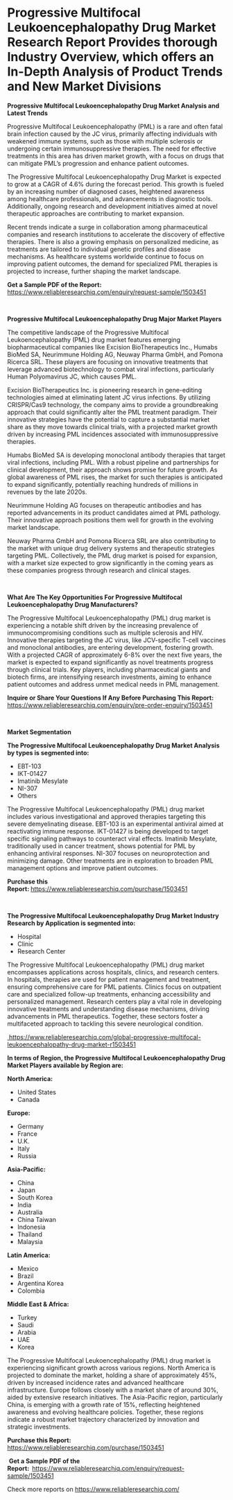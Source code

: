 <p><h1>Progressive Multifocal Leukoencephalopathy Drug Market Research Report Provides thorough Industry Overview, which offers an In-Depth Analysis of Product Trends and New Market Divisions</h1></p><p><strong>Progressive Multifocal Leukoencephalopathy Drug Market Analysis and Latest Trends</strong></p>
<p><p>Progressive Multifocal Leukoencephalopathy (PML) is a rare and often fatal brain infection caused by the JC virus, primarily affecting individuals with weakened immune systems, such as those with multiple sclerosis or undergoing certain immunosuppressive therapies. The need for effective treatments in this area has driven market growth, with a focus on drugs that can mitigate PML’s progression and enhance patient outcomes.</p><p>The Progressive Multifocal Leukoencephalopathy Drug Market is expected to grow at a CAGR of 4.6% during the forecast period. This growth is fueled by an increasing number of diagnosed cases, heightened awareness among healthcare professionals, and advancements in diagnostic tools. Additionally, ongoing research and development initiatives aimed at novel therapeutic approaches are contributing to market expansion. </p><p>Recent trends indicate a surge in collaboration among pharmaceutical companies and research institutions to accelerate the discovery of effective therapies. There is also a growing emphasis on personalized medicine, as treatments are tailored to individual genetic profiles and disease mechanisms. As healthcare systems worldwide continue to focus on improving patient outcomes, the demand for specialized PML therapies is projected to increase, further shaping the market landscape.</p></p>
<p><strong>Get a Sample PDF of the Report:&nbsp;</strong> <a href="https://www.reliableresearchiq.com/enquiry/request-sample/1503451?utm_campaign=3279&utm_medium=2&utm_source=Github&utm_content=ia&utm_term=23032025&utm_id=progressive-multifocal-leukoencephalopathy-drug">https://www.reliableresearchiq.com/enquiry/request-sample/1503451</a></p>
<p>&nbsp;</p>
<p><strong>Progressive Multifocal Leukoencephalopathy Drug Major Market Players</strong></p>
<p><p>The competitive landscape of the Progressive Multifocal Leukoencephalopathy (PML) drug market features emerging biopharmaceutical companies like Excision BioTherapeutics Inc., Humabs BioMed SA, Neurimmune Holding AG, Neuway Pharma GmbH, and Pomona Ricerca SRL. These players are focusing on innovative treatments that leverage advanced biotechnology to combat viral infections, particularly Human Polyomavirus JC, which causes PML.</p><p>Excision BioTherapeutics Inc. is pioneering research in gene-editing technologies aimed at eliminating latent JC virus infections. By utilizing CRISPR/Cas9 technology, the company aims to provide a groundbreaking approach that could significantly alter the PML treatment paradigm. Their innovative strategies have the potential to capture a substantial market share as they move towards clinical trials, with a projected market growth driven by increasing PML incidences associated with immunosuppressive therapies.</p><p>Humabs BioMed SA is developing monoclonal antibody therapies that target viral infections, including PML. With a robust pipeline and partnerships for clinical development, their approach shows promise for future growth. As global awareness of PML rises, the market for such therapies is anticipated to expand significantly, potentially reaching hundreds of millions in revenues by the late 2020s.</p><p>Neurimmune Holding AG focuses on therapeutic antibodies and has reported advancements in its product candidates aimed at PML pathology. Their innovative approach positions them well for growth in the evolving market landscape.</p><p>Neuway Pharma GmbH and Pomona Ricerca SRL are also contributing to the market with unique drug delivery systems and therapeutic strategies targeting PML. Collectively, the PML drug market is poised for expansion, with a market size expected to grow significantly in the coming years as these companies progress through research and clinical stages.</p></p>
<p>&nbsp;</p>
<p><strong>What Are The Key Opportunities For Progressive Multifocal Leukoencephalopathy Drug Manufacturers?</strong></p>
<p><p>The Progressive Multifocal Leukoencephalopathy (PML) drug market is experiencing a notable shift driven by the increasing prevalence of immunocompromising conditions such as multiple sclerosis and HIV. Innovative therapies targeting the JC virus, like JCV-specific T-cell vaccines and monoclonal antibodies, are entering development, fostering growth. With a projected CAGR of approximately 6-8% over the next five years, the market is expected to expand significantly as novel treatments progress through clinical trials. Key players, including pharmaceutical giants and biotech firms, are intensifying research investments, aiming to enhance patient outcomes and address unmet medical needs in PML management.</p></p>
<p><strong>Inquire or Share Your Questions If Any Before Purchasing This Report:</strong> <a href="https://www.reliableresearchiq.com/enquiry/pre-order-enquiry/1503451?utm_campaign=3279&utm_medium=2&utm_source=Github&utm_content=ia&utm_term=23032025&utm_id=progressive-multifocal-leukoencephalopathy-drug">https://www.reliableresearchiq.com/enquiry/pre-order-enquiry/1503451</a></p>
<p>&nbsp;</p>
<p><strong>Market Segmentation</strong></p>
<p><strong>The Progressive Multifocal Leukoencephalopathy Drug Market Analysis by types is segmented into:</strong></p>
<p><ul><li>EBT-103</li><li>IKT-01427</li><li>Imatinib Mesylate</li><li>NI-307</li><li>Others</li></ul></p>
<p><p>The Progressive Multifocal Leukoencephalopathy (PML) drug market includes various investigational and approved therapies targeting this severe demyelinating disease. EBT-103 is an experimental antiviral aimed at reactivating immune response. IKT-01427 is being developed to target specific signaling pathways to counteract viral effects. Imatinib Mesylate, traditionally used in cancer treatment, shows potential for PML by enhancing antiviral responses. NI-307 focuses on neuroprotection and minimizing damage. Other treatments are in exploration to broaden PML management options and improve patient outcomes.</p></p>
<p><strong>Purchase this Report:&nbsp;</strong><a href="https://www.reliableresearchiq.com/purchase/1503451?utm_campaign=3279&utm_medium=2&utm_source=Github&utm_content=ia&utm_term=23032025&utm_id=progressive-multifocal-leukoencephalopathy-drug">https://www.reliableresearchiq.com/purchase/1503451</a></p>
<p>&nbsp;</p>
<p><strong>The Progressive Multifocal Leukoencephalopathy Drug Market Industry Research by Application is segmented into:</strong></p>
<p><ul><li>Hospital</li><li>Clinic</li><li>Research Center</li></ul></p>
<p><p>The Progressive Multifocal Leukoencephalopathy (PML) drug market encompasses applications across hospitals, clinics, and research centers. In hospitals, therapies are used for patient management and treatment, ensuring comprehensive care for PML patients. Clinics focus on outpatient care and specialized follow-up treatments, enhancing accessibility and personalized management. Research centers play a vital role in developing innovative treatments and understanding disease mechanisms, driving advancements in PML therapeutics. Together, these sectors foster a multifaceted approach to tackling this severe neurological condition.</p></p>
<p><a href="https://www.reliableresearchiq.com/global-progressive-multifocal-leukoencephalopathy-drug-market-r1503451?utm_campaign=3279&utm_medium=2&utm_source=Github&utm_content=ia&utm_term=23032025&utm_id=progressive-multifocal-leukoencephalopathy-drug">&nbsp;https://www.reliableresearchiq.com/global-progressive-multifocal-leukoencephalopathy-drug-market-r1503451</a></p>
<p><strong>In terms of Region, the Progressive Multifocal Leukoencephalopathy Drug Market Players available by Region are:</strong></p>
<p>
    <p> <strong> North America: </strong>
        <ul>
            <li>United States</li>
            <li>Canada</li>
        </ul>
        </p> 
    <p> <strong> Europe: </strong>
        <ul>
            <li>Germany</li>
            <li>France</li>
            <li>U.K.</li>
            <li>Italy</li>
            <li>Russia</li>
        </ul>
        </p> 
    <p> <strong> Asia-Pacific: </strong>
        <ul>
            <li>China</li>
            <li>Japan</li>
            <li>South Korea</li>
            <li>India</li>
            <li>Australia</li>
            <li>China Taiwan</li>
            <li>Indonesia</li>
            <li>Thailand</li>
            <li>Malaysia</li>
        </ul>
        </p> 
    <p> <strong> Latin America: </strong>
        <ul>
            <li>Mexico</li>
            <li>Brazil</li>
            <li>Argentina Korea</li>
            <li>Colombia</li>
        </ul>
        </p> 
    <p> <strong> Middle East & Africa: </strong>
        <ul>
            <li>Turkey</li>
            <li>Saudi</li>
            <li>Arabia</li>
            <li>UAE</li>
            <li>Korea</li>
        </ul>
    </p>
    </p>
<p><p>The Progressive Multifocal Leukoencephalopathy (PML) drug market is experiencing significant growth across various regions. North America is projected to dominate the market, holding a share of approximately 45%, driven by increased incidence rates and advanced healthcare infrastructure. Europe follows closely with a market share of around 30%, aided by extensive research initiatives. The Asia-Pacific region, particularly China, is emerging with a growth rate of 15%, reflecting heightened awareness and evolving healthcare policies. Together, these regions indicate a robust market trajectory characterized by innovation and strategic investments.</p></p>
<p><strong>Purchase this Report: </strong><a href="https://www.reliableresearchiq.com/purchase/1503451?utm_campaign=3279&utm_medium=2&utm_source=Github&utm_content=ia&utm_term=23032025&utm_id=progressive-multifocal-leukoencephalopathy-drug">https://www.reliableresearchiq.com/purchase/1503451</a></p>
<p>&nbsp;<strong>Get a Sample PDF of the Report:&nbsp;&nbsp;</strong><a href="https://www.reliableresearchiq.com/enquiry/request-sample/1503451?utm_campaign=3279&utm_medium=2&utm_source=Github&utm_content=ia&utm_term=23032025&utm_id=progressive-multifocal-leukoencephalopathy-drug">https://www.reliableresearchiq.com/enquiry/request-sample/1503451</a></p>
<p><strong></strong></p>
<p>Check more reports on <a href="https://www.reliableresearchiq.com/?utm_campaign=3279&utm_medium=2&utm_source=Github&utm_content=ia&utm_term=23032025&utm_id=progressive-multifocal-leukoencephalopathy-drug">https://www.reliableresearchiq.com/</a></p>